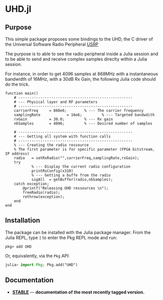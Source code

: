 # UHD.jl


## Purpose 

This simple package proposes some bindings to the UHD, the C driver of the Universal Software Radio Peripheral [USRP](https://files.ettus.com/manual/) 

The purpose is to able to see the radio peripheral inside a Julia session and to be able to send and receive complex samples direclty within a Julia session. 

For instance, in order to get 4096 samples at 868MHz with a instantaneous bandwidth of 16MHz, with a 30dB Rx Gain, the following Julia code should do the trick. 

	function main()
		# ---------------------------------------------------- 
		# --- Physical layer and RF parameters 
		# ---------------------------------------------------- 
		carrierFreq		= 868e6;	    % --- The carrier frequency 	
		samplingRate	        = 16e6;         % --- Targeted bandwdith 
		rxGain			= 30.0;         % --- Rx gain 
		nbSamples		= 4096;         % --- Desired number of samples
	
		# ---------------------------------------------------- 
		# --- Getting all system with function calls  
		# ---------------------------------------------------- 
		% --- Creating the radio ressource 
		% The first parameter is for specific parameter (FPGA bitstream, IP address)
		radio	= setRxRadio("",carrierFreq,samplingRate,rxGain);
		try 
		        % --- Display the current radio configuration
				printRxConfig(x310)
				% --- Getting a buffe from the radio 
				sigAll	= getBuffer(radio,nbSamples);
		catch exception;
			@printf("Releasing UHD ressources \n");
			freeRadio(radio); 
			rethrow(exception);
		end
	end


## Installation

The package can be installed with the Julia package manager.
From the Julia REPL, type `]` to enter the Pkg REPL mode and run:

```
pkg> add UHD 
```

Or, equivalently, via the `Pkg` API:

```julia
julia> import Pkg; Pkg.add("UHD")
```

## Documentation

- [**STABLE**]() &mdash; **documentation of the most recently tagged version.**
